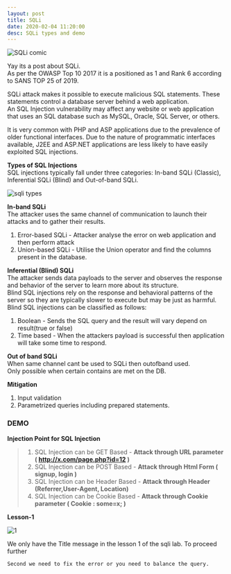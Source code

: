 ```yaml
---
layout: post
title: SQLi
date: 2020-02-04 11:20:00
desc: SQLi types and demo
---
```


![SQLi comic](https://imgs.xkcd.com/comics/exploits_of_a_mom.png)

Yay its a post about SQLi.  
As per the OWASP Top 10 2017 it is a positioned as 1 and Rank 6 according to SANS TOP 25 of 2019. 

SQLi attack makes it possible to execute malicious SQL statements. These statements control a database server behind a web application.  
An SQL Injection vulnerability may affect any website or web application that uses an SQL database such as MySQL, Oracle, SQL Server, or others.  

It is very common with PHP and ASP applications due to the prevalence of older functional interfaces. Due to the nature of programmatic interfaces available, J2EE and ASP.NET applications are less likely to have easily exploited SQL injections.  

**Types of SQL Injections**  
SQL injections typically fall under three categories: In-band SQLi (Classic), Inferential SQLi (Blind) and Out-of-band SQLi.   

![sqli types](https://user-images.githubusercontent.com/17383454/73718325-2dcc5180-4742-11ea-9c99-cfd6e8c4b0e5.png)


**In-band SQLi**  
The attacker uses the same channel of communication to launch their attacks and to gather their results.   
1. Error-based SQLi - Attacker analyse the error on web application and then perform attack  
2. Union-based SQLi - Utilise the Union operator and find the columns present in the database.  

**Inferential (Blind) SQLi**  
The attacker sends data payloads to the server and observes the response and behavior of the server to learn more about its structure.   
Blind SQL injections rely on the response and behavioral patterns of the server so they are typically slower to execute but may be just as harmful. Blind SQL injections can be classified as follows:  
1. Boolean - Sends the SQL query and the result will vary depend on result(true or false)  
2. Time based - When the attackers payload is successful then application will take some time to respond.  

**Out of band SQLi**  
When same channel cant be used to SQLi then outofband used.   
Only possible when certain contains are met on the DB.  

**Mitigation**  
1. Input validation  
2. Parametrized queries including prepared statements.  


### DEMO


**Injection Point for SQL Injection**  

> 1. SQL Injection can be GET Based - **Attack through URL parameter ( http://x.com/page.php?id=12 )**
> 2. SQL Injection can be POST Based - **Attack through Html Form ( signup, login )**
> 3. SQL Injection can be Header Based - **Attack through Header (Referrer,User-Agent, Location)**
> 4. SQL Injection can be Cookie Based  - **Attack through Cookie parameter ( Cookie : some=x; )**


**Lesson-1**  

![1](https://user-images.githubusercontent.com/17383454/73728089-b229cf00-4758-11ea-94af-08312eee4847.png)  

We only have the Title message in the lesson 1 of the sqli lab. To proceed further 

```First step is to find the injection point.  
Second we need to fix the error or you need to balance the query.  
```































